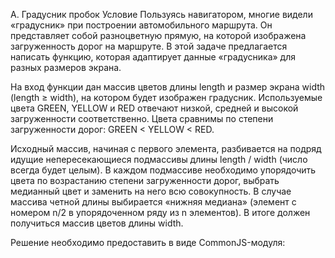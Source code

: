 A. Градусник пробок
Условие
Пользуясь навигатором, многие видели «градусник» при построении автомобильного маршрута. Он представляет собой разноцветную прямую, на которой изображена загруженность дорог на маршруте. В этой задаче предлагается написать функцию, которая адаптирует данные «градусника» для разных размеров экрана.

На вход функции дан массив цветов длины length и размер экрана width (length ≥ width), на котором будет изображен градусник. Используемые цвета GREEN, YELLOW и RED отвечают низкой, средней и высокой загруженности соответственно. Цвета сравнимы по степени загруженности дорог: GREEN < YELLOW < RED.

Исходный массив, начиная с первого элемента, разбивается на подряд идущие непересекающиеся подмассивы длины length / width (число всегда будет целым). В каждом подмассиве необходимо упорядочить цвета по возрастанию степени загруженности дорог, выбрать медианный цвет и заменить на него всю совокупность. В случае массива четной длины выбирается «нижняя медиана» (элемент с номером n/2 в упорядоченном ряду из n элементов). В итоге должен получиться массив цветов длины width.

Решение необходимо предоставить в виде CommonJS-модуля: